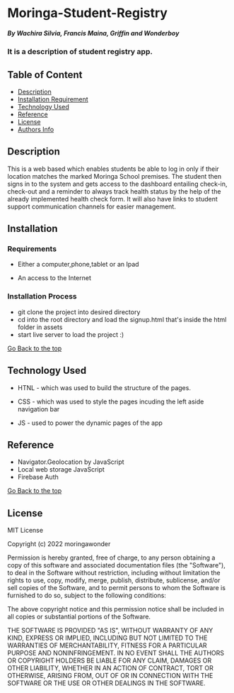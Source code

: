 # Moringa-Student-Registry

##### By Wachira Silvia, Francis Maina, Griffin and Wonderboy
### It is a description of student registry app.

## Table of Content

+ [Description](#description)
+ [Installation Requirement](#Installation)
+ [Technology Used](#technology-used)
+ [Reference](#reference)
+ [License](#license)
+ [Authors Info](#author-Info)

## Description
<p>
This is a web based which enables students be able to log in only if their location matches the marked Moringa School premises. The student then signs in to the system and gets access to the dashboard entailing check-in, check-out and a reminder to always track health status by the help of the already implemented health check form. It will also have links to student support communication channels for easier management.
</p>

## Installation
### Requirements

* Either a computer,phone,tablet or an Ipad

* An access to the Internet

### Installation Process
* git clone the project into desired directory
* cd into the root directory and load the signup.html that's inside the html folder in assets
* start live server to load the project :)

[Go Back to the top](#description)
## Technology Used
* HTNL - which was used to build the structure of the pages.

* CSS - which was used to style the pages incuding the left aside navigation bar

* JS - used to power the dynamic pages of the app

## Reference
* Navigator.Geolocation by JavaScript
* Local web storage JavaScript
* Firebase Auth

[Go Back to the top](#description)
## License

MIT License

Copyright (c) 2022 moringawonder

Permission is hereby granted, free of charge, to any person obtaining a copy
of this software and associated documentation files (the "Software"), to deal
in the Software without restriction, including without limitation the rights
to use, copy, modify, merge, publish, distribute, sublicense, and/or sell
copies of the Software, and to permit persons to whom the Software is
furnished to do so, subject to the following conditions:

The above copyright notice and this permission notice shall be included in all
copies or substantial portions of the Software.

THE SOFTWARE IS PROVIDED "AS IS", WITHOUT WARRANTY OF ANY KIND, EXPRESS OR
IMPLIED, INCLUDING BUT NOT LIMITED TO THE WARRANTIES OF MERCHANTABILITY,
FITNESS FOR A PARTICULAR PURPOSE AND NONINFRINGEMENT. IN NO EVENT SHALL THE
AUTHORS OR COPYRIGHT HOLDERS BE LIABLE FOR ANY CLAIM, DAMAGES OR OTHER
LIABILITY, WHETHER IN AN ACTION OF CONTRACT, TORT OR OTHERWISE, ARISING FROM,
OUT OF OR IN CONNECTION WITH THE SOFTWARE OR THE USE OR OTHER DEALINGS IN THE
SOFTWARE.
